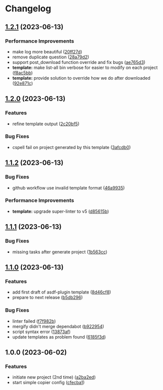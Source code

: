 # Changelog

## [1.2.1](https://github.com/kc-workspace/asdf-plugin-template/compare/v1.2.0...v1.2.1) (2023-06-13)


### Performance Improvements

* make log more beautiful ([20ff27d](https://github.com/kc-workspace/asdf-plugin-template/commit/20ff27d305ffa9d9df8a5d7ca8754d7573421661))
* remove duplicate question ([28a79d2](https://github.com/kc-workspace/asdf-plugin-template/commit/28a79d2e74748e9758d8d8fe4d132d1831925f37))
* support post_download function override and fix bugs ([ae765d3](https://github.com/kc-workspace/asdf-plugin-template/commit/ae765d37e9b6e37ef01484a4d88a8f056f8f528e))
* **template:** make list-all bin verbose for easier to modify on each project ([f8ac5bb](https://github.com/kc-workspace/asdf-plugin-template/commit/f8ac5bb1834868b30f3eaa349012c0330b886165))
* **template:** provide solution to override how we do after downloaded ([92e871c](https://github.com/kc-workspace/asdf-plugin-template/commit/92e871c0010bae65ed399d7d518fc3d4b886cbc4))

## [1.2.0](https://github.com/kc-workspace/asdf-plugin-template/compare/v1.1.2...v1.2.0) (2023-06-13)


### Features

* refine template output ([2c20bf5](https://github.com/kc-workspace/asdf-plugin-template/commit/2c20bf5b20e138eba876590bbca70584e1589dc6))


### Bug Fixes

* cspell fail on project generated by this template ([3afcdb0](https://github.com/kc-workspace/asdf-plugin-template/commit/3afcdb0fbbbbf8b70137afe33ff402c3c1a6ff1f))

## [1.1.2](https://github.com/kc-workspace/asdf-plugin-template/compare/v1.1.1...v1.1.2) (2023-06-13)


### Bug Fixes

* github workflow use invalid template format ([46a9935](https://github.com/kc-workspace/asdf-plugin-template/commit/46a993512d39c6b0ff8cfbeda5e10211aa27c541))


### Performance Improvements

* **template:** upgrade super-linter to v5 ([d85615b](https://github.com/kc-workspace/asdf-plugin-template/commit/d85615b69667bc21b5eb4794084d6fef21b741df))

## [1.1.1](https://github.com/kc-workspace/asdf-plugin-template/compare/v1.1.0...v1.1.1) (2023-06-13)


### Bug Fixes

* missing tasks after generate project ([1b563cc](https://github.com/kc-workspace/asdf-plugin-template/commit/1b563ccc2c6cbf70ba84377d99821f13eff2ce7c))

## [1.1.0](https://github.com/kc-workspace/asdf-plugin-template/compare/v1.0.0...v1.1.0) (2023-06-13)


### Features

* add first draft of asdf-plugin template ([8d46cf8](https://github.com/kc-workspace/asdf-plugin-template/commit/8d46cf8f53086ef6d4db1d49737479625fb1b541))
* prepare to next release ([b5db296](https://github.com/kc-workspace/asdf-plugin-template/commit/b5db296b190533bdadbe4c04f2befd65fbab0d20))


### Bug Fixes

* linter failed ([f7f982b](https://github.com/kc-workspace/asdf-plugin-template/commit/f7f982b7bf8d76c940dc248b50fd879e0846b5b6))
* mergify didn't merge dependabot ([b922954](https://github.com/kc-workspace/asdf-plugin-template/commit/b922954c61ace94e5552699e0c10182243a763ce))
* script syntax error ([13873af](https://github.com/kc-workspace/asdf-plugin-template/commit/13873af5d95a3621dba1d20418b05fd3fa543eb9))
* update templates as problem found ([6185f3d](https://github.com/kc-workspace/asdf-plugin-template/commit/6185f3d2ebb5f1eae0328101c81bf7f64c68d76f))

## 1.0.0 (2023-06-02)


### Features

* initiate new project (2nd time) ([a2ba2ed](https://github.com/kc-workspace/asdf-plugin-template/commit/a2ba2ed2b07eb5f75118ec8b2c88f012b70252dc))
* start simple copier config ([cfecba1](https://github.com/kc-workspace/asdf-plugin-template/commit/cfecba1938a48de2592142c9073aaa14e76b44ea))
